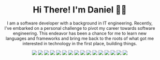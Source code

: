 <h1 align="center">Hi There! I'm Daniel 👨‍💻</h1>

<p align="center">I am a software developer with a background in IT engineering. Recently, I've embarked on a personal challenge to pivot my career towards software engineering. This endeavor has been a chance for me to learn new languages and frameworks and bring me back to the roots of what got me interested in technology in the first place, building things.</p>

<p align="center">
<img src="https://img.shields.io/badge/javascript-%23323330.svg?style=for-the-badge&logo=javascript&logoColor=%23F7DF1E" />
<img src="https://img.shields.io/badge/python-3670A0?style=for-the-badge&logo=python&logoColor=ffdd54" />
<img src="https://img.shields.io/badge/react-%2320232a.svg?style=for-the-badge&logo=react&logoColor=%2361DAFB" />
<img src="https://img.shields.io/badge/redux-%23593d88.svg?style=for-the-badge&logo=redux&logoColor=white" />
<img src="https://img.shields.io/badge/redis-%23DD0031.svg?style=for-the-badge&logo=redis&logoColor=white" />
<img src="https://img.shields.io/badge/Next-black?style=for-the-badge&logo=next.js&logoColor=white" />
<img src="https://img.shields.io/badge/typescript-%23007ACC.svg?style=for-the-badge&logo=typescript&logoColor=white" />
<img src="https://img.shields.io/badge/css3-%231572B6.svg?style=for-the-badge&logo=css3&logoColor=white" />
<img src="https://img.shields.io/badge/express.js-%23404d59.svg?style=for-the-badge&logo=express&logoColor=%2361DAFB" />
<img src="https://img.shields.io/badge/Sequelize-52B0E7?style=for-the-badge&logo=Sequelize&logoColor=white" />
<img src="https://img.shields.io/badge/flask-%23000.svg?style=for-the-badge&logo=flask&logoColor=white" />
<img src="https://img.shields.io/badge/jinja-white.svg?style=for-the-badge&logo=jinja&logoColor=black" />
<img src="https://img.shields.io/badge/node.js-6DA55F?style=for-the-badge&logo=node.js&logoColor=white" />
<img src="https://img.shields.io/badge/AWS-%23FF9900.svg?style=for-the-badge&logo=amazon-aws&logoColor=white" />
<img src="https://img.shields.io/badge/Render-%46E3B7.svg?style=for-the-badge&logo=render&logoColor=white" />
<img src="https://img.shields.io/badge/NeoVim-%2357A143.svg?&style=for-the-badge&logo=neovim&logoColor=white" />
</p>
<!--
<p align="center">
<img src="https://github-readme-stats.vercel.app/api/top-langs/?username=akatheduelist&layout=compact" alt="Top used languages by akatheduelist" />
</p>
--!>
